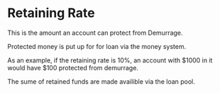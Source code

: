 # Retaining Rate

This is the amount an account can protect from Demurrage.

Protected money is put up for for loan via the money system.

As an example, if the retaining rate is 10%, an account with $1000 in it would have $100 protected from demurrage.

The sume of retained funds are made availible via the loan pool.
